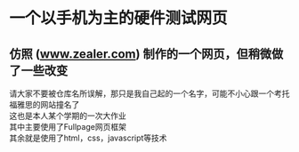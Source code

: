 # 一个以手机为主的硬件测试网页

仿照 (www.zealer.com) 制作的一个网页，但稍微做了一些改变
----
请大家不要被仓库名所误解，那只是我自己起的一个名字，可能不小心跟一个考托福雅思的网站撞名了</br>
这也是本人某个学期的一次大作业</br>
其中主要使用了Fullpage网页框架</br>
其余就是使用了html，css，javascript等技术

